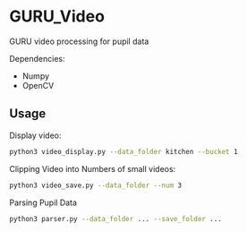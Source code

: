 # GURU_Video
GURU video processing for pupil data

Dependencies:
- Numpy
- OpenCV

## Usage

Display video:

```bash
python3 video_display.py --data_folder kitchen --bucket 1
```

Clipping Video into Numbers of small videos:

```bash
python3 video_save.py --data_folder --num 3
```

Parsing Pupil Data
```bash
python3 parser.py --data_folder ... --save_folder ...
```
